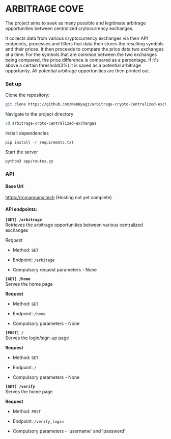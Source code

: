 # ARBITRAGE COVE

The project aims to seek as many possible and legitimate arbitrage opportunities between centralized crytocurrency exchanges.

It collects data from various cryptocurrency exchanges via their API endpoints, processes and filters that data then stores the resulting symbols and their prices. It then proceeds to compare the price data two exchanges at a time. For the symbols that are common between the two exchanges being compared, the price difference is compared as a percentage. If it's above a certain threshold(3%) it is saved as a potential arbitrage opportunity. All potential arbitrage opportunities are then printed out.

### Set up
Clone the repository:
```bash
git clone https://github.com/KenNyagz/arbitrage-crypto-Centralized-exchanges.git
```

Navigate to the project directory
```bash
cd arbitrage-crpto-Centralized-exchanges
```
Install dependencies
```
pip install -r requiremnts.txt
```

Start the server
```
python3 app/routes.py
```

### API
#### Base Url
https://romanruins.tech (Hosting not yet complete)

#### API endpoints:
**`[GET] /arbitrage`**  
 Retrieves the arbitrage opportunities between various centralized exchanges

*Request*
- Method: `GET`
- Endpoint: `/arbitage`

- Compulsory request parameters - None


**`[GET] /home`**  
 Serves the home page

**Request**
- Method: `GET`
- Endpoint: `/home`

- Compulsory parameters - None


**`[POST] /`**  
 Serves the login/sign-up page

**Request**
- Method: `GET`
- Endpoint: `/`

- Compulsory parameters - None


**`[GET] /verify`**  
 Serves the home page

**Request**
- Method: `POST`
- Endpoint: `/verify_login`

- Compulsory parameters - 'username' and 'password'

<!--Fun fact: you can force a line break by adding two spaces at the end of the line you intend to not be conjoined with the next -->
